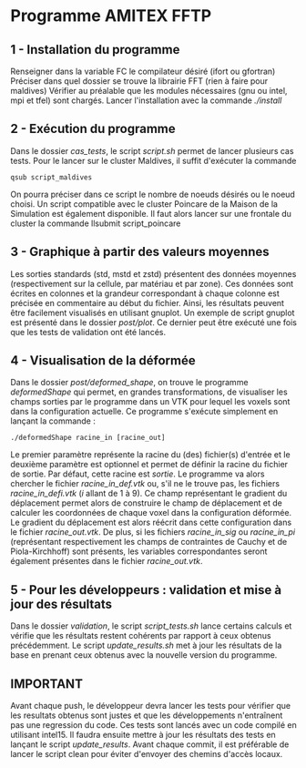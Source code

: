 Programme AMITEX FFTP
=====================

1 - Installation du programme
-----------------------------
Renseigner dans la variable FC le compilateur désiré (ifort ou gfortran)
Préciser dans quel dossier se trouve la librairie FFT (rien à faire pour maldives)
Vérifier au préalable que les modules nécessaires (gnu ou intel, mpi et tfel) sont chargés.
Lancer l'installation avec la commande *./install*

2 - Exécution du programme
--------------------------
Dans le dossier *cas_tests*, le script *script.sh* permet de lancer plusieurs cas tests.
Pour le lancer sur le cluster Maldives, il suffit d'exécuter la commande

    qsub script_maldives  
	
On pourra préciser dans ce script le nombre de noeuds désirés ou le noeud choisi.
Un script compatible avec le cluster Poincare de la Maison de la Simulation
est également disponible. Il faut alors lancer sur une frontale du cluster la commande
llsubmit script_poincare

3 - Graphique à partir des valeurs moyennes
-------------------------------------------
Les sorties standards (std, mstd et zstd) présentent des données moyennes
(respectivement sur la cellule, par matériau et par zone). Ces données sont 
écrites en colonnes et la grandeur correspondant à chaque colonne est précisée
en commentaire au début du fichier. Ainsi, les résultats peuvent être facilement
visualisés en utilisant gnuplot. Un exemple de script gnuplot est présenté dans 
le dossier *post/plot*. Ce dernier peut être exécuté une fois que les tests de validation
ont été lancés.

4 - Visualisation de la déformée
--------------------------------
Dans le dossier *post/deformed_shape*, on trouve le programme *deformedShape* qui permet,
en grandes transformations, de visualiser les champs sorties par le programme dans un 
VTK pour lequel les voxels sont dans la configuration actuelle. Ce programme s'exécute simplement
en lançant la commande :

    ./deformedShape racine_in [racine_out]  
	
Le premier paramètre représente la racine du (des) fichier(s) d'entrée et
le deuxième paramètre est optionnel et permet de définir la racine du fichier de sortie.
Par défaut, cette racine est *sortie*.
Le programme va alors chercher le fichier *racine_in_def.vtk* ou, s'il ne le trouve pas,
les fichiers *racine_in_defi.vtk* (*i* allant de 1 à 9).
Ce champ représentant le gradient du déplacement permet alors de construire
le champ de déplacement et de calculer les coordonnées
de chaque voxel dans la configuration déformée. Le gradient du déplacement est alors
réécrit dans  cette configuration dans le fichier *racine_out.vtk*.
De plus, si les fichiers *racine_in_sig* ou *racine_in_pi*
(représentant respectivement les champs de contraintes de Cauchy et de 
Piola-Kirchhoff) sont présents, les variables correspondantes seront également présentes
dans le fichier *racine_out.vtk*.

5 - Pour les développeurs : validation et mise à jour des résultats
-------------------------------------------------------------------
Dans le dossier *validation*, le script *script_tests.sh* lance certains calculs
et vérifie que les résultats restent cohérents par rapport à ceux obtenus précédemment.
Le script *update_results.sh* met à jour les résultats de la base en prenant ceux
obtenus avec la nouvelle version du programme.

IMPORTANT
---------
Avant chaque push, le développeur devra lancer les tests pour vérifier que les resultats
obtenus sont justes et que les développements n'entraînent pas une regression du code.
Ces tests sont lancés avec un code compilé en utilisant intel15.
Il faudra ensuite mettre à jour les résultats des tests en lançant le script *update_results*.
Avant chaque commit, il est préférable de lancer le script clean pour éviter d'envoyer des chemins d'accès locaux.
